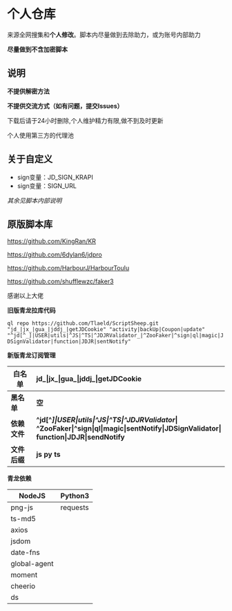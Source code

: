 # 个人仓库

来源全网搜集和**个人修改**。脚本内尽量做到去除助力，或为账号内部助力

**尽量做到不含加密脚本**


## 说明

**不提供解密方法**

**不提供交流方式（如有问题，提交Issues）**

下载后请于24小时删除,个人维护精力有限,做不到及时更新

个人使用第三方的代理池

## 关于自定义

- sign变量：JD_SIGN_KRAPI
- sign变量：SIGN_URL
  
*其余见脚本内部说明*

## 原版脚本库

https://github.com/KingRan/KR

https://github.com/6dylan6/jdpro

https://github.com/HarbourJ/HarbourToulu

https://github.com/shufflewzc/faker3

感谢以上大佬

**旧版青龙拉库代码**

`ql repo https://github.com/Tlaeld/ScriptSheep.git "jd_|jx_|gua_|jddj_|getJDCookie" "activity|backUp|Coupon|update" "^jd[^_]|USER|utils|^JS|^TS|^JDJRValidator_|^ZooFaker|^sign|ql|magic|JDSignValidator|function|JDJR|sentNotify"`

**新版青龙订阅管理**

| 白名单 | jd_\|jx_\|gua_\|jddj_\|getJDCookie  |
| ------ | :--- |
| **黑名单** | **空** |
| **依赖文件** | **^jd\[^_]\|USER\|utils\|^JS\|^TS\|^JDJRValidator_\|<br>^ZooFaker\|^sign\|ql\|magic\|sentNotify\|JDSignValidator\|<br>function\|JDJR\|sendNotify** |
| **文件后缀** | **js py ts** |

**青龙依赖**

| NodeJS   | Python3  |
| -------- | -------- |
| png-js   | requests |
| ts-md5   |          |
| axios    |          |
| jsdom    |          |
| date-fns |          |
| global-agent|          |
| moment   |          |
| cheerio  |          |
| ds       |          |
